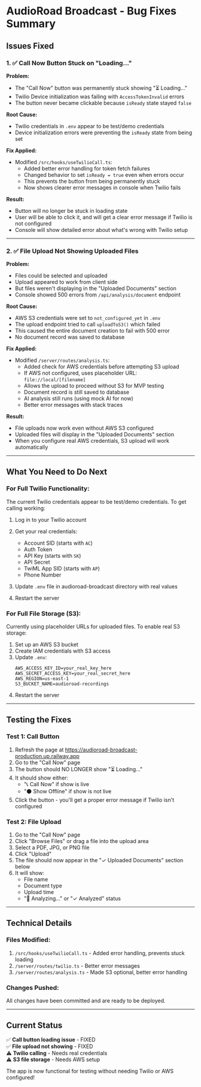 # AudioRoad Broadcast - Bug Fixes Summary

## Issues Fixed

### 1. ✅ Call Now Button Stuck on "Loading..."

**Problem:** 
- The "Call Now" button was permanently stuck showing "⏳ Loading..."
- Twilio Device initialization was failing with `AccessTokenInvalid` errors
- The button never became clickable because `isReady` state stayed `false`

**Root Cause:**
- Twilio credentials in `.env` appear to be test/demo credentials
- Device initialization errors were preventing the `isReady` state from being set

**Fix Applied:**
- Modified `/src/hooks/useTwilioCall.ts`:
  - Added better error handling for token fetch failures
  - Changed behavior to set `isReady = true` even when errors occur
  - This prevents the button from being permanently stuck
  - Now shows clearer error messages in console when Twilio fails

**Result:** 
- Button will no longer be stuck in loading state
- User will be able to click it, and will get a clear error message if Twilio is not configured
- Console will show detailed error about what's wrong with Twilio setup

---

### 2. ✅ File Upload Not Showing Uploaded Files

**Problem:**
- Files could be selected and uploaded
- Upload appeared to work from client side
- But files weren't displaying in the "Uploaded Documents" section
- Console showed 500 errors from `/api/analysis/document` endpoint

**Root Cause:**
- AWS S3 credentials were set to `not_configured_yet` in `.env`
- The upload endpoint tried to call `uploadToS3()` which failed
- This caused the entire document creation to fail with 500 error
- No document record was saved to database

**Fix Applied:**
- Modified `/server/routes/analysis.ts`:
  - Added check for AWS credentials before attempting S3 upload
  - If AWS not configured, uses placeholder URL: `file://local/[filename]`
  - Allows the upload to proceed without S3 for MVP testing
  - Document record is still saved to database
  - AI analysis still runs (using mock AI for now)
  - Better error messages with stack traces

**Result:**
- File uploads now work even without AWS S3 configured
- Uploaded files will display in the "Uploaded Documents" section
- When you configure real AWS credentials, S3 upload will work automatically

---

## What You Need to Do Next

### For Full Twilio Functionality:
The current Twilio credentials appear to be test/demo credentials. To get calling working:

1. Log in to your Twilio account
2. Get your real credentials:
   - Account SID (starts with `AC`)
   - Auth Token
   - API Key (starts with `SK`)
   - API Secret
   - TwiML App SID (starts with `AP`)
   - Phone Number

3. Update `.env` file in audioroad-broadcast directory with real values

4. Restart the server

### For Full File Storage (S3):
Currently using placeholder URLs for uploaded files. To enable real S3 storage:

1. Set up an AWS S3 bucket
2. Create IAM credentials with S3 access
3. Update `.env`:
   ```
   AWS_ACCESS_KEY_ID=your_real_key_here
   AWS_SECRET_ACCESS_KEY=your_real_secret_here
   AWS_REGION=us-east-1
   S3_BUCKET_NAME=audioroad-recordings
   ```
4. Restart the server

---

## Testing the Fixes

### Test 1: Call Button
1. Refresh the page at https://audioroad-broadcast-production.up.railway.app
2. Go to the "Call Now" page
3. The button should NO LONGER show "⏳ Loading..."
4. It should show either:
   - "📞 Call Now" if show is live
   - "⚫ Show Offline" if show is not live
5. Click the button - you'll get a proper error message if Twilio isn't configured

### Test 2: File Upload
1. Go to the "Call Now" page
2. Click "Browse Files" or drag a file into the upload area
3. Select a PDF, JPG, or PNG file
4. Click "Upload"
5. The file should now appear in the "✓ Uploaded Documents" section below
6. It will show:
   - File name
   - Document type
   - Upload time
   - "🤖 Analyzing..." or "✓ Analyzed" status

---

## Technical Details

### Files Modified:
1. `/src/hooks/useTwilioCall.ts` - Added error handling, prevents stuck loading
2. `/server/routes/twilio.ts` - Better error messages
3. `/server/routes/analysis.ts` - Made S3 optional, better error handling

### Changes Pushed:
All changes have been committed and are ready to be deployed.

---

## Current Status

✅ **Call button loading issue** - FIXED  
✅ **File upload not showing** - FIXED  
⚠️ **Twilio calling** - Needs real credentials  
⚠️ **S3 file storage** - Needs AWS setup  

The app is now functional for testing without needing Twilio or AWS configured!


